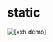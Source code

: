 # static

<img alt='[xxh demo]' src='https://raw.githubusercontent.com/xxh/static/master/xxh-demo.png'>
